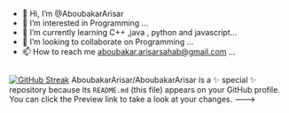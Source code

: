 - 👋 Hi, I’m @AboubakarArisar
- 👀 I’m interested in Programming ...
- 🌱 I’m currently learning C++ ,java , python and javascript...
- 💞️ I’m looking to collaborate on Programming ...
- 📫 How to reach me aboubakar.arisarsahab@gmail.com ...

<div class="icons">
   <a href="https://www.instagram.com/"><i class="fab fa-instagram"></i></a>
   <a href="https://www.facebook.com/"><i class="fab fa-facebook"></i></a>
   <a href="https://www.spotify.com/"><i class="fab fa-spotify"></i></a>
</div>

<style>
   .icons {
      display: flex;
      justify-content: center;
      align-items: center;
   }

   .icons a {
      margin: 0 20px;
      color: #333;
      font-size: 24px;
      transition: all 0.3s ease-in-out;
   }

   .icons a:hover {
      color: #1da1f2; /* Instagram blue */
   }

   .icons a:nth-child(2):hover {
      color: #4267B2; /* Facebook blue */
   }

   .icons a:last-child:hover {
      color: #1db954; /* Spotify green */
   }
</style>

<script src="https://kit.fontawesome.com/a076d05399.js" crossorigin="anonymous"></script>



[![GitHub Streak](https://streak-stats.demolab.com?user=AboubakarArisar&theme=ads-juicy-fresh)](https://git.io/streak-stats)
AboubakarArisar/AboubakarArisar is a ✨ special ✨ repository because its `README.md` (this file) appears on your GitHub profile.
You can click the Preview link to take a look at your changes.
--->
 
